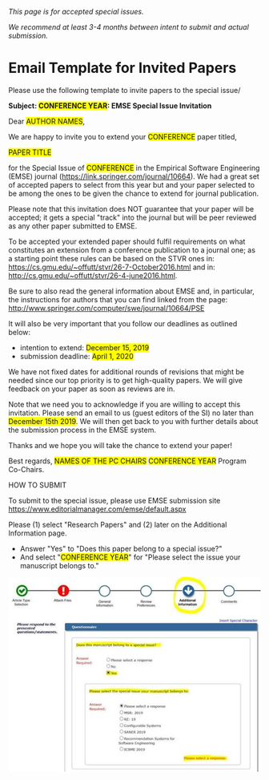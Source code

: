 _This page is for accepted special issues._

_We recommend at least 3-4 months between intent to submit and actual submission._

# Email Template for Invited Papers

Please use the following template to invite papers to the special issue/

**Subject: <span style="background-color: #FFFF00">CONFERENCE YEAR</span>: EMSE Special Issue Invitation**
 
Dear <span style="background-color: #FFFF00">AUTHOR NAMES</span>,

We are happy to invite you to extend your <span style="background-color: #FFFF00">CONFERENCE</span> paper titled,

<span style="background-color: #FFFF00">PAPER TITLE</span>

for the Special Issue of <span style="background-color: #FFFF00">CONFERENCE</span> in the Empirical Software Engineering (EMSE) journal (<https://link.springer.com/journal/10664>). We had a great set of accepted papers to select from this year but and your paper selected to be among the ones to be given the chance to extend for journal publication.

Please note that this invitation does NOT guarantee that your paper will be accepted; it gets a special "track" into the journal but will be peer reviewed as any other paper submitted to EMSE.

To be accepted your extended paper should fulfil requirements on what constitutes an extension from a conference publication to a journal one; as a starting point these rules can be based on the STVR ones in: <https://cs.gmu.edu/~offutt/stvr/26-7-October2016.html> and in: <http://cs.gmu.edu/~offutt/stvr/26-4-june2016.html>.

Be sure to also read the general information about EMSE and, in particular, the instructions for authors that you can find linked from the page: <http://www.springer.com/computer/swe/journal/10664/PSE>

It will also be very important that you follow our deadlines as outlined below:

* intention to extend: <span style="background-color: #FFFF00">December 15, 2019</span>
* submission deadline: <span style="background-color: #FFFF00">April 1, 2020</span>

We have not fixed dates for additional rounds of revisions that might be needed since our top priority is to get high-quality papers. We will give feedback on your paper as soon as reviews are in.

Note that we need you to acknowledge if you are willing to accept this invitation. Please send an email to us (guest editors of the SI) no later than <span style="background-color: #FFFF00">December 15th 2019</span>. We will then get back to you with further details about the submission process in the EMSE system. 

Thanks and we hope you will take the chance to extend your paper!

Best regards,
<span style="background-color: #FFFF00">NAMES OF THE PC CHAIRS</span>
<span style="background-color: #FFFF00">CONFERENCE YEAR</span> Program Co-Chairs.
 
 
HOW TO SUBMIT
 
To submit to the special issue, please use EMSE submission site <https://www.editorialmanager.com/emse/default.aspx>

Please (1) select "Research Papers" and (2) later on the Additional Information page.
 
*	Answer "Yes" to "Does this paper belong to a special issue?"
*	And select "<span style="background-color: #FFFF00">CONFERENCE YEAR</span>" for "Please select the issue your manuscript belongs to."

<img src="how-to-submit.jpg">
